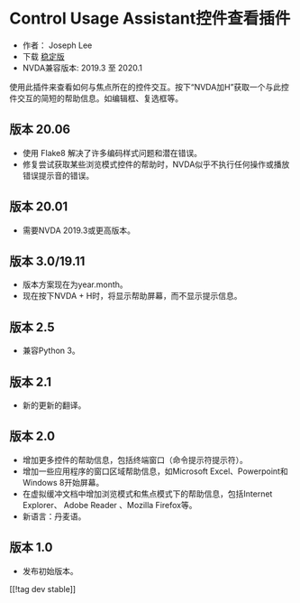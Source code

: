 # Control Usage Assistant控件查看插件 #

* 作者： Joseph Lee
* 下载 [稳定版][1]
* NVDA兼容版本: 2019.3 至 2020.1

使用此插件来查看如何与焦点所在的控件交互。按下“NVDA加H”获取一个与此控件交互的简短的帮助信息。如编辑框、复选框等。

## 版本 20.06

* 使用 Flake8 解决了许多编码样式问题和潜在错误。
* 修复尝试获取某些浏览模式控件的帮助时，NVDA似乎不执行任何操作或播放错误提示音的错误。

## 版本 20.01

* 需要NVDA 2019.3或更高版本。

## 版本 3.0/19.11

* 版本方案现在为year.month。
* 现在按下NVDA + H时，将显示帮助屏幕，而不显示提示信息。

## 版本 2.5

* 兼容Python 3。

## 版本 2.1

* 新的更新的翻译。

## 版本 2.0

* 增加更多控件的帮助信息，包括终端窗口（命令提示符提示符）。
* 增加一些应用程序的窗口区域帮助信息，如Microsoft Excel、Powerpoint和Windows 8开始屏幕。
* 在虚拟缓冲文档中增加浏览模式和焦点模式下的帮助信息，包括Internet Explorer、 Adobe Reader 、Mozilla
  Firefox等。
* 新语言：丹麦语。

## 版本 1.0

* 发布初始版本。

[[!tag dev stable]]

[1]: https://addons.nvda-project.org/files/get.php?file=cua

[2]: https://addons.nvda-project.org/files/get.php?file=cua-dev
